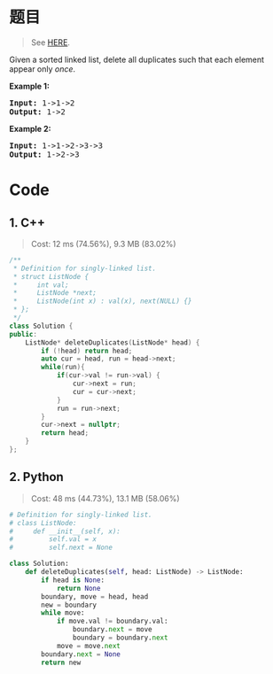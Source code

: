 # 题目

> See [HERE](https://leetcode.com/problems/remove-duplicates-from-sorted-list/).

<div><p>Given a sorted linked list, delete all duplicates such that each element appear only <em>once</em>.</p>

<p><strong>Example 1:</strong></p>

<pre><strong>Input:</strong> 1-&gt;1-&gt;2
<strong>Output:</strong> 1-&gt;2
</pre>

<p><strong>Example 2:</strong></p>

<pre><strong>Input:</strong> 1-&gt;1-&gt;2-&gt;3-&gt;3
<strong>Output:</strong> 1-&gt;2-&gt;3
</pre>
</div>

# Code

## 1. C++

> Cost: 12 ms (74.56%), 9.3 MB (83.02%)

```cpp
/**
 * Definition for singly-linked list.
 * struct ListNode {
 *     int val;
 *     ListNode *next;
 *     ListNode(int x) : val(x), next(NULL) {}
 * };
 */
class Solution {
public:
    ListNode* deleteDuplicates(ListNode* head) {
        if (!head) return head;
        auto cur = head, run = head->next;
        while(run){
            if(cur->val != run->val) {
                cur->next = run;
                cur = cur->next;
            }
            run = run->next;
        }
        cur->next = nullptr;
        return head;
    }
};
```

## 2. Python

> Cost: 48 ms (44.73%), 13.1 MB (58.06%)

```python
# Definition for singly-linked list.
# class ListNode:
#     def __init__(self, x):
#         self.val = x
#         self.next = None

class Solution:
    def deleteDuplicates(self, head: ListNode) -> ListNode:
        if head is None:
            return None
        boundary, move = head, head
        new = boundary
        while move:
            if move.val != boundary.val:
                boundary.next = move
                boundary = boundary.next
            move = move.next
        boundary.next = None
        return new
```
